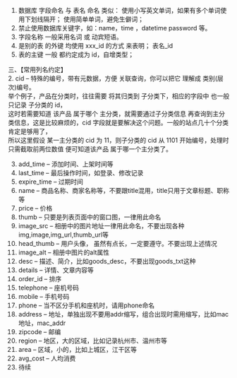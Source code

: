 

1. 数据库 字段命名 与 表名 命名 类似： 使用小写英文单词，如果有多个单词使用下划线隔开； 使用简单单词，避免生僻词；
2. 禁止使用数据库关键字，如：name，time ，datetime password 等。
3. 字段名称 一般采用名词 或 动宾短语。  
4. 是别的表 的外键 均使用 xxx_id 的方式 来表明；  表名_id  
5. 表的主键 一般 都约定成为 id，自增类型；





三、【常用列名约定】  
2. cid – 特殊的编号，带有元数据，方便 关联查询，你可以把它 理解成 类别(层次)编号。  
举个例子，产品在分类时，往往需要 将其归类到 子分类下，相应的字段中 也一般 只记录 子分类的 id，  
这时若需要知道  该产品 属于哪个 主分类，就需要通过子分类信息 再查询到主分类信息，这是比较麻烦的，cid 字段就是要解决这个问题。一般的站点几十个分类肯定是够用了，  
所以这里假设 某一主分类的 cid 为 11，则子分类的 cid 从 1101 开始编号，处理时 只需截取前两位数值 便可知道该产品 属于哪一个主分类了。  

3. add_time – 添加时间、上架时间等
4. last_time – 最后操作时间，如登录、修改记录
5. expire_time – 过期时间
6. name – 商品名称、商家名称等，不要跟title混用，title只用于文章标题、职称等
7. price – 价格
8. thumb – 只要是列表页面中的窗口图，一律用此命名
9. image_src – 相册中的图片地址一律用此命名，不要出现各种img,image,img_url,thumb_url等
10. head_thumb – 用户头像， 虽然有点长，一定要遵守。不要出现上述情况
11. image_alt – 相册中图片的alt属性
12. desc – 描述、简介，比如goods_desc，不要出现goods_txt这种
13. details – 详情、文章内容等
14. order_id – 排序
15. telephone – 座机号码
16. mobile – 手机号码
17. phone – 当不区分手机和座机时，请用phone命名
18. address – 地址，单独出现不要用addr缩写，组合出现时需用缩写，比如mac地址，mac_addr
19. zipcode – 邮编
20. region – 地区，大的区域，比如记录杭州市、温州市等
21. area – 区域，小的，比如上城区，江干区等
22. avg_cost – 人均消费
23. 待续
